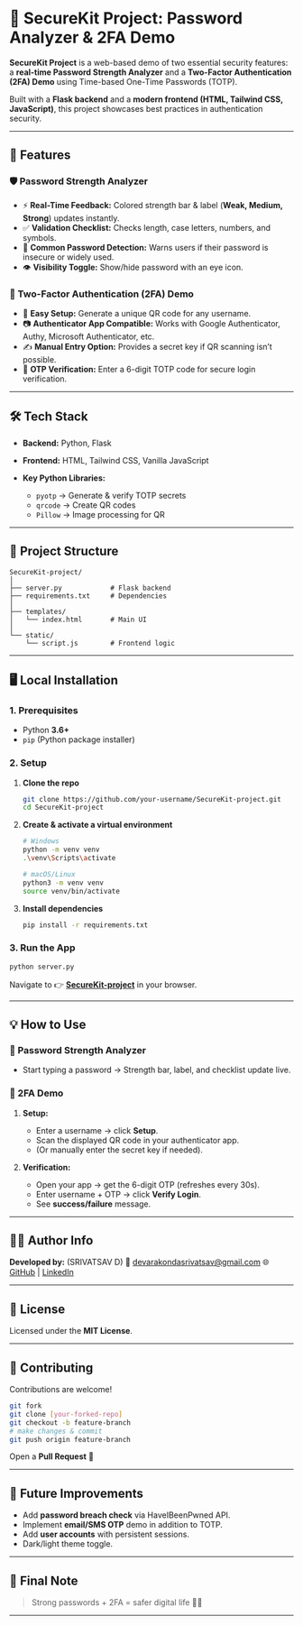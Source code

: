 # 🔐 SecureKit Project: Password Analyzer & 2FA Demo

**SecureKit Project** is a web-based demo of two essential security features: a **real-time Password Strength Analyzer** and a **Two-Factor Authentication (2FA) Demo** using Time-based One-Time Passwords (TOTP).

Built with a **Flask backend** and a **modern frontend (HTML, Tailwind CSS, JavaScript)**, this project showcases best practices in authentication security.

---

## 📌 Features

### 🛡️ Password Strength Analyzer

* ⚡ **Real-Time Feedback:** Colored strength bar & label (**Weak, Medium, Strong**) updates instantly.
* ✅ **Validation Checklist:** Checks length, case letters, numbers, and symbols.
* 🚨 **Common Password Detection:** Warns users if their password is insecure or widely used.
* 👁️ **Visibility Toggle:** Show/hide password with an eye icon.

### 🔑 Two-Factor Authentication (2FA) Demo

* 📲 **Easy Setup:** Generate a unique QR code for any username.
* 📷 **Authenticator App Compatible:** Works with Google Authenticator, Authy, Microsoft Authenticator, etc.
* ✍️ **Manual Entry Option:** Provides a secret key if QR scanning isn’t possible.
* 🔐 **OTP Verification:** Enter a 6-digit TOTP code for secure login verification.

---

## 🛠️ Tech Stack

* **Backend:** Python, Flask
* **Frontend:** HTML, Tailwind CSS, Vanilla JavaScript
* **Key Python Libraries:**

  * `pyotp` → Generate & verify TOTP secrets
  * `qrcode` → Create QR codes
  * `Pillow` → Image processing for QR

---

## 📂 Project Structure

```
SecureKit-project/
│
├── server.py            # Flask backend
├── requirements.txt     # Dependencies
│
├── templates/
│   └── index.html       # Main UI
│
└── static/
    └── script.js        # Frontend logic
```

---

## 🖥️ Local Installation

### 1. Prerequisites

* Python **3.6+**
* `pip` (Python package installer)

### 2. Setup

1. **Clone the repo**

   ```bash
   git clone https://github.com/your-username/SecureKit-project.git
   cd SecureKit-project
   ```

2. **Create & activate a virtual environment**

   ```bash
   # Windows
   python -m venv venv
   .\venv\Scripts\activate

   # macOS/Linux
   python3 -m venv venv
   source venv/bin/activate
   ```

3. **Install dependencies**

   ```bash
   pip install -r requirements.txt
   ```

### 3. Run the App

```bash
python server.py
```

Navigate to 👉 **[SecureKit-project]()** in your browser.

---

## 💡 How to Use

### 🔐 Password Strength Analyzer

* Start typing a password → Strength bar, label, and checklist update live.

### 🔑 2FA Demo

1. **Setup:**

   * Enter a username → click **Setup**.
   * Scan the displayed QR code in your authenticator app.
   * (Or manually enter the secret key if needed).

2. **Verification:**

   * Open your app → get the 6-digit OTP (refreshes every 30s).
   * Enter username + OTP → click **Verify Login**.
   * See **success/failure** message.

---

## 👨‍💻 Author Info

**Developed by:** (SRIVATSAV D)
📧 [devarakondasrivatsav@gmail.com](mailto:devarakondasrivatsav@gmail.com)
🌐 [GitHub](https://github.com/srivatsavdevarakonda) | [LinkedIn](https://www.linkedin.com/in/d-srivatsav-2a7a90247/)

---

## 📝 License

Licensed under the **MIT License**.

---

## 🙌 Contributing

Contributions are welcome!

```bash
git fork
git clone [your-forked-repo]
git checkout -b feature-branch
# make changes & commit
git push origin feature-branch
```

Open a **Pull Request** 🚀

---

## 🔮 Future Improvements

* Add **password breach check** via HaveIBeenPwned API.
* Implement **email/SMS OTP** demo in addition to TOTP.
* Add **user accounts** with persistent sessions.
* Dark/light theme toggle.

---

## 💬 Final Note

> Strong passwords + 2FA = safer digital life 🔐✨

---
